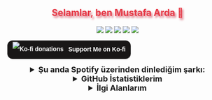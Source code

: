 <h2 align="center" style="color:#e63946;text-shadow: 3px 4px 4px rgba(205, 50, 70, 0.7);">Selamlar, ben Mustafa Arda 👋 <br></h2>
<p align="center">
    <a href="https://github.com/mustcodes" target"blank_"><img src="https://img.shields.io/badge/GitHub%20-191717.svg?&style=for-the-badge&logo=github&logoColor=white"></a>
   <a href="https://vsco.co/mstarda" target"blank_"><img src="https://img.shields.io/badge/vsco%20-191717.svg?&style=for-the-badge&logo=vsco&logoColor=white"></a>
    <a href="https://www.instagram.com/mardadusova/" target"blank_"><img src="https://img.shields.io/badge/INSTAGRAM%20-191717.svg?&style=for-the-badge&logo=instagram&logoColor=white"></a>
<a href="https://open.spotify.com/user/31e4wu2ua42rf5qvqaukgjwgz7tu" target"blank_"><img src="https://img.shields.io/badge/Spotify%20-191717.svg?&style=for-the-badge&logo=spotify&logoColor=white"></a>
    <a href="https://github.com/mustcodes/" target"blank_"><img src="https://komarev.com/ghpvc/?username=mustcodes&label=Profile%20views&color=191717&style=for-the-badge" style="width:101.75; height:28;"></a>
    <a href="https://ko-fi.com/J3J3TCK4U" target"blank_"><span id="spanPreview" alt="HTML Button preview" class="imgPreview"><style>img.kofiimg{display: initial!important;vertical-align:middle;height:13px!important;width:20px!important;padding-top:0!important;padding-bottom:0!important;border:none;margin-top:0;margin-right:5px!important;margin-left:0!important;margin-bottom:3px!important;content:url('https://storage.ko-fi.com/cdn/cup-border.png')}.kofiimg:after{vertical-align:middle;height:25px;padding-top:0;padding-bottom:0;border:none;margin-top:0;margin-right:6px;margin-left:0;margin-bottom:4px!important;content:url('https://storage.ko-fi.com/cdn/whitelogo.svg')}.btn-container{display:inline-block!important;white-space:nowrap;min-width:160px}span.kofitext{color:#fff !important;letter-spacing: -0.15px!important;text-wrap:none;vertical-align:middle;line-height:33px !important;padding:0;text-align:center;text-decoration:none!important; text-shadow: 0 1px 1px rgba(34, 34, 34, 0.05);}.kofitext a{color:#fff !important;text-decoration:none:important;}.kofitext a:hover{color:#fff !important;text-decoration:none}a.kofi-button{box-shadow: 1px 1px 0px rgba(0, 0, 0, 0.2);line-height:36px!important;min-width:150px;display:inline-block!important;background-color:#29abe0;padding:2px 12px !important;text-align:center !important;border-radius:12px;color:#fff;cursor:pointer;overflow-wrap:break-word;vertical-align:middle;border:0 none #fff !important;font-family:'Quicksand',Helvetica,Century Gothic,sans-serif !important;text-decoration:none;text-shadow:none;font-weight:700!important;font-size:14px !important}a.kofi-button:visited{color:#fff !important;text-decoration:none !important}a.kofi-button:hover{opacity:.85;color:#f5f5f5 !important;text-decoration:none !important}a.kofi-button:active{color:#f5f5f5 !important;text-decoration:none !important}.kofitext img.kofiimg {height:15px!important;width:22px!important;display: initial;animation: kofi-wiggle 3s infinite;}@keyframes kofi-wiggle{0%{transform:rotate(0) scale(1)}60%{transform:rotate(0) scale(1)}75%{transform:rotate(0) scale(1.12)}80%{transform:rotate(0) scale(1.1)}84%{transform:rotate(-10deg) scale(1.1)}88%{transform:rotate(10deg) scale(1.1)}92%{transform:rotate(-10deg) scale(1.1)}96%{transform:rotate(10deg) scale(1.1)}100%{transform:rotate(0) scale(1)}}</style><link href="https://fonts.googleapis.com/css?family=Quicksand:400,700" rel="stylesheet" type="text/css"><div class="btn-container"><a title="Support me on ko-fi.com" class="kofi-button" style="background-color: rgb(25, 23, 23); cursor: default;" target="_blank"> <span class="kofitext"><img src="https://storage.ko-fi.com/cdn/cup-border.png" alt="Ko-fi donations" class="kofiimg">Support Me on Ko-fi</span></a></div></span></a>
</p> 

<details align="center">
  <summary style="font-weight: bold; font-size: 18px">Şu anda Spotify üzerinden dinlediğim şarkı:</summary>
<img src="https://spotify-github-profile.vercel.app/api/view.svg?uid=31e4wu2ua42rf5qvqaukgjwgz7tu&redirect=true][https://spotify-github-profile.vercel.app/api/view.svg?uid=31e4wu2ua42rf5qvqaukgjwgz7tu&cover_image=true&theme=default&show_offline=true&background_color=121212&interchange=false&bar_color=53b14f&bar_color_cover=true" alt="Mustafa Arda in Spotify" class="center">
</details>

<details align="center">
  <summary style="font-weight: bold; font-size: 18px">GitHub İstatistiklerim</summary>
<img src="https://github-readme-stats.vercel.app/api?username=mustcodes&show_icons=true&theme=tokyonight" width="%100" height="150px" alt="stats" />
<img src="https://github-readme-stats.vercel.app/api/top-langs/?username=mustcodes&layout=compact&theme=tokyonight" width="%100" height="150px" alt="stats" />
<img src="https://github-profile-trophy.vercel.app/?username=mustcodes&theme=nord" width="%100" height="150px" alt="stats" /><br>
</details>

<details align="center">
  <summary style="font-weight: bold; font-size: 18px">İlgi Alanlarım</summary>
 <code><img height="20" src="https://raw.githubusercontent.com/github/explore/80688e429a7d4ef2fca1e82350fe8e3517d3494d/topics/javascript/javascript.png"></code>
   <code><img height="20" src="https://raw.githubusercontent.com/github/explore/80688e429a7d4ef2fca1e82350fe8e3517d3494d/topics/nodejs/nodejs.png"></code>
   <code><img height="20" src="https://raw.githubusercontent.com/github/explore/80688e429a7d4ef2fca1e82350fe8e3517d3494d/topics/python/python.png"></code>
   <code><img height="20" src="https://raw.githubusercontent.com/github/explore/80688e429a7d4ef2fca1e82350fe8e3517d3494d/topics/visual-basic/visual-basic.png"></code>
   <code><img height="20" src="https://raw.githubusercontent.com/github/explore/80688e429a7d4ef2fca1e82350fe8e3517d3494d/topics/html/html.png"></code>
   <code><img height="20" src="https://raw.githubusercontent.com/github/explore/80688e429a7d4ef2fca1e82350fe8e3517d3494d/topics/css/css.png"></code>
 <code><img height="20" src="https://raw.githubusercontent.com/github/explore/80688e429a7d4ef2fca1e82350fe8e3517d3494d/topics/react/react.png"></code>
 <code><img height="20" src="https://raw.githubusercontent.com/github/explore/80688e429a7d4ef2fca1e82350fe8e3517d3494d/topics/arduino/arduino.png"></code>
   <code><img height="20" src="https://raw.githubusercontent.com/github/explore/80688e429a7d4ef2fca1e82350fe8e3517d3494d/topics/visual-studio-code/visual-studio-code.png"></code>
</details>
